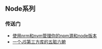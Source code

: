 ## Node系列

### 传送门

- [使用nrm和nvm管理你的npm源和node版本](./nrm-nvm.md)
- [一个JS第三方库的五脏六腑](./package-viscera.md)

